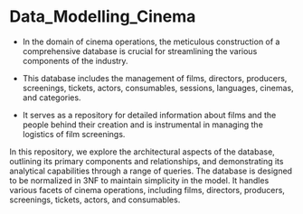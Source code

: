# Data_Modelling_Cinema

- In the domain of cinema operations, the meticulous construction of a comprehensive database is crucial for streamlining the various components of the industry. 

- This database includes the management of films, directors, producers, screenings, tickets, actors, consumables, sessions, languages, cinemas, and categories.

- It serves as a repository for detailed information about films and the people behind their creation and is instrumental in managing the logistics of film screenings.

In this repository, we explore the architectural aspects of the database, outlining its primary components and relationships, and demonstrating its analytical capabilities through a range of queries. The database is designed to be normalized in 3NF to maintain simplicity in the model. It handles various facets of cinema operations, including films, directors, producers, screenings, tickets, actors, and consumables.

